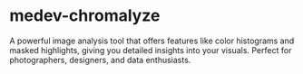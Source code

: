 # medev-chromalyze
A powerful image analysis tool that offers features like color histograms and masked highlights, giving you detailed insights into your visuals. Perfect for photographers, designers, and data enthusiasts.
